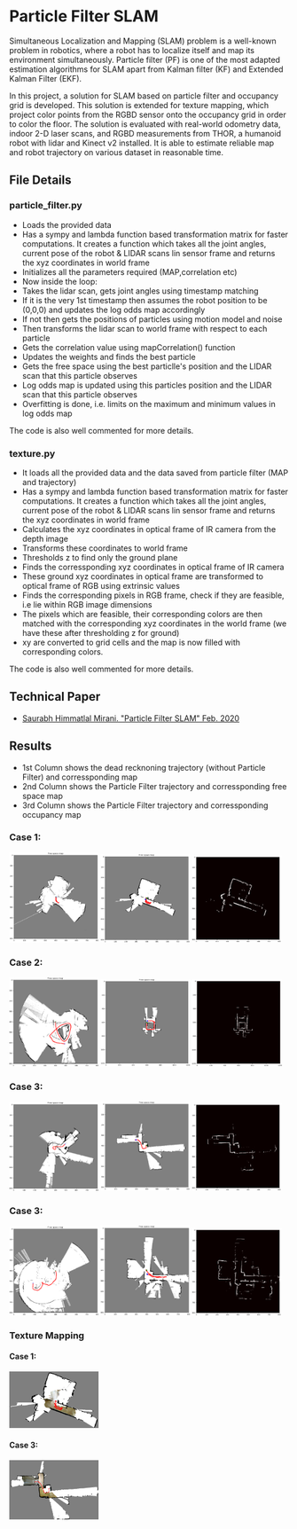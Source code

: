 # Particle Filter SLAM
Simultaneous Localization and Mapping (SLAM) problem is a well-known problem in robotics, where a robot has to localize itself and map its environment simultaneously. Particle filter (PF) is one of the most adapted estimation algorithms for SLAM apart from Kalman filter (KF) and Extended Kalman Filter (EKF). 

In this project, a solution for SLAM based on particle filter and occupancy grid is developed. This solution is extended for texture mapping, which project color points from the RGBD sensor onto the occupancy grid in order to color the floor. The solution is evaluated with real-world odometry data, indoor 2-D laser scans, and RGBD measurements from THOR, a humanoid robot with lidar and Kinect v2 installed. It is able to estimate reliable map and robot trajectory on various dataset in reasonable time.

## File Details
### particle_filter.py

- Loads the provided data
- Has a sympy and lambda function based transformation matrix for faster computations. It creates a function which takes all the joint angles, current pose of the robot & LIDAR scans lin sensor frame and returns the xyz coordinates in world frame
- Initializes all the parameters required (MAP,correlation etc)
- Now inside the loop:
- Takes the lidar scan, gets joint angles using timestamp matching
- If it is the very 1st timestamp then assumes the robot position to be (0,0,0) and updates the log odds map accordingly
- If not then gets the positions of particles using motion model and noise
- Then transforms the lidar scan to world frame with respect to each particle
- Gets the correlation value using mapCorrelation() function
- Updates the weights and finds the best particle
- Gets the free space using the best particlle's position and the LIDAR scan that this particle observes
- Log odds map is updated using this particles position and the LIDAR scan that this particle observes
- Overfitting is done, i.e. limits on the maximum and minimum values in log odds map

The code is also well commented for more details.

### texture.py

- It loads all the provided data and the data saved from particle filter (MAP and trajectory)
- Has a sympy and lambda function based transformation matrix for faster computations. It creates a function which takes all the joint angles, current pose of the robot & LIDAR scans lin sensor frame and returns the xyz coordinates in world frame
- Calculates the xyz coordinates in optical frame of IR camera from the depth image
- Transforms these coordinates to world frame 
- Thresholds z to find only the ground plane
- Finds the corressponding xyz coordinates in optical frame of IR camera
- These ground xyz coordinates in optical frame are transformed to optical frame of RGB using extrinsic values
- Finds the corresponding pixels in RGB frame, check if they are feasible, i.e lie within RGB image dimensions
- The pixels which are feasible, their corresponding colors are then matched with the corresponding xyz coordinates in the world frame (we have these after thresholding z for ground)
- xy are converted to grid cells and the map is now filled with corresponding colors.

The code is also well commented for more details.

## Technical Paper
* [Saurabh Himmatlal Mirani. "Particle Filter SLAM" Feb. 2020](report/ParticlFilterSLAM.pdf)

## Results
* 1st Column shows the dead recknoning trajectory (without Particle Filter) and corressponding map 
* 2nd Column shows the Particle Filter trajectory and corressponding free space map
* 3rd Column shows the Particle Filter trajectory and corressponding occupancy map

### Case 1:
<p float="left">
  <img src="images/Data0_dead.png" width="32%" />
  <img src="images/Data0_final.png" width="32%" /> 
  <img src="images/Data0_occ.png" width="32%" /> 
</p>

### Case 2:
<p float="left">
  <img src="images/Data1_dead.png" width="32%" />
  <img src="images/Data1_final.png" width="32%" /> 
  <img src="images/Data1_occ.png" width="32%" /> 
</p>

### Case 3:
<p float="left">
  <img src="images/Data3_dead.png" width="32%" />
  <img src="images/Data3_final.png" width="32%" /> 
  <img src="images/Data3_occ.png" width="32%" /> 
</p>

### Case 3:
<p float="left">
  <img src="images/Data2_dead.png" width="32%" />
  <img src="images/Data2_final.png" width="32%" /> 
  <img src="images/Data2_occ.png" width="32%" /> 
</p>

### Texture Mapping

#### Case 1:

<p float="left">
  <img src="images/data0.png" width="32%" />
</p>

#### Case 3:
<p float="left">
  <img src="images/data3.png" width="32%" />
</p>
